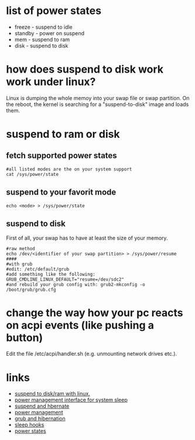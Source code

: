 # list of power states

* freeze - suspend to idle
* standby - power on suspend
* mem - suspend to ram
* disk - suspend to disk

# how does suspend to disk work work under linux?

Linux is dumping the whole memoy into your swap file or swap partition.
On the reboot, the kernel is searching for a "suspend-to-disk" image and loads them.

# suspend to ram or disk

## fetch supported power states

```
#all listed modes are the on your system support
cat /sys/power/state
```

## suspend to your favorit mode

```
echo <mode> > /sys/power/state
```

## suspend to disk

First of all, your swap has to have at least the size of your memory.

```
#raw method
echo /dev/<identifier of your swap partition> > /sys/power/resume
####
#with grub
#edit: /etc/default/grub
#add something like the following: GRUB_CMDLINE_LINUX_DEFAULT="resume=/dev/sdc2"
#and rebuild your grub config with: grub2-mkconfig -o /boot/grub/grub.cfg
```

# change the way how your pc reacts on acpi events (like pushing a button)

Edit the file /etc/acpi/handler.sh (e.g. unmounting network drives etc.).

# links

* [suspend to disk/ram with linux.](http://karellen.blogspot.de/2013/07/suspend-to-diskram-with-linux.html)
* [power management interface for system sleep](https://www.mjmwired.net/kernel/Documentation/power/interface.txt)
* [suspend and hbernate](https://wiki.gentoo.org/wiki/Suspend_and_hibernate)
* [power management](https://wiki.archlinux.org/index.php/Power_management/Suspend_and_hibernate)
* [grub and hibernation](https://wiki.archlinux.org/index.php/Power_management/Suspend_and_hibernate#Hibernation)
* [sleep hooks](https://wiki.archlinux.org/index.php/Power_management#Sleep_hooks)
* [power states](https://www.kernel.org/doc/Documentation/power/states.txt)
